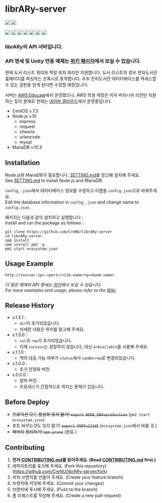 # librARy-server

![](https://img.shields.io/badge/librARy-server-orange)
![](https://img.shields.io/badge/npm-v.1.5.1-orange)

![](https://img.shields.io/github/languages/count/crenu/library-server)
![](https://img.shields.io/github/languages/top/crenu/library-server)
![](https://img.shields.io/github/languages/code-size/crenu/library-server)
![](https://img.shields.io/github/repo-size/crenu/library-server)
![](https://img.shields.io/github/issues/crenu/library-server)
![](https://img.shields.io/github/issues-closed/crenu/library-server)
![](https://img.shields.io/github/last-commit/crenu/library-server)

### librARy의 API 서버입니다.
### API 명세 및 Unity 연동 예제는 [위키 페이지][Wiki]에서 보실 수 있습니다.

현재 도서 리스트 쿼리와 책장 위치 쿼리만 지원합니다.
도서 리스트의 경우 전자도서관 홈페이지를 파싱하는 프록시로 동작합니다.
추후 전자도서관 데이터베이스를 엑세스할 수 있는 권한을 얻게 된다면 수정할 예정입니다.

서버는 [AWS Educate](https://aws.amazon.com/ko/education/awseducate/)에서 운영했으나, AWS 학생 계정은 미국 버지니아 리전만 지원하는 등의 문제로 현재는 [네이버 클라우드](https://www.ncloud.com/)에서 운영중입니다.

+ CentOS v.7.3
+ Node.js v.10
  - express
  - request
  - cheerio
  - urlencode
  - mysql
+ MariaDB v.10.3


## Installation
Node.js와 MariaDB가 필요합니다. [SETTING.md](./SETTING.md)를 참고해 설치해 주세요.<br>
See [SETTING.md](./SETTING.md) to install Node.js and MariaDB.

`config_.json`에서 데이터베이스 정보를 수정하고 이름을 `config.json`으로 바꿔주세요.<br>
Edit the database information in `config_.json` and change name to `config.json`.

패키지는 다음과 같이 설치하고 실행합니다 :<br>
Install and run the package as follows :
```
git clone https://github.com/CreNU/librARy-server
cd librARy-server
npm install
npm install pm2 -g
pm2 start ecosystem.json
```


## Usage Example
`http://<server-ip>:<port>/<lib-name>?q=<book-name>`

*더 많은 예제와 API 명세는 [위키][Wiki]에서 보실 수 있습니다.*<br>
*For more examples and usage, please refer to the [Wiki][Wiki].*


## Release History
+ v.1.5.1 :
  - `dir`이 추가되었습니다.
  - 자세한 내용은 위키를 참고해 주세요.
+ v.1.5.0 :
  - `col`과 `row`가 추가되었습니다.
  - 이제 `success`는 권장하지 않습니다, 대신 `arAvailable`를 사용해 주세요.
+ v.1.1.0 :
  - 책의 대출 가능 여부가 `status`에서 `canBorrow`로 변경되었습니다.
+ v.1.0.0 : 
  - 초기 안정화 버전.
+ v.0.0.0 :
  - 알파 버전.
  - 프로세스가 간헐적으로 꺼지는 문제가 있습니다.


## Before Deploy
+ ~~프로덕션 모드 활성화 잊지 말기! `export NODE_ENV=production`~~ (`pm2 start ecosystem.json`)
+ 포트 바꾸는것도 잊지 말기! ~~`export PORT=12345`~~ (`ecosystem.json`에서 바꿀 것.)
+ ~~패키지 정리하기! `npm prune`~~ (완료.)


## Contributing
1. **먼저 [CONTRIBUTING.md](./CONTRIBUTING.md)를 읽어주세요. (Read [CONTRIBUTING.md](./CONTRIBUTING.md) first.)**
2. 레파지토리를 포크해 주세요. (Fork this repository) (https://github.com/CreNU/librARy-server/fork)
3. 피처 브랜치를 만들어 주세요. (Create your feature branch)
4. 브랜치에 커밋해 주세요. (Commit your changes)
5. 브랜치에 푸시해 주세요. (Push to the branch)
6. 풀 리퀘스트를 작성해 주세요. (Create a new pull-request)




[Wiki]: https://github.com/CreNU/librARy-server/wiki
